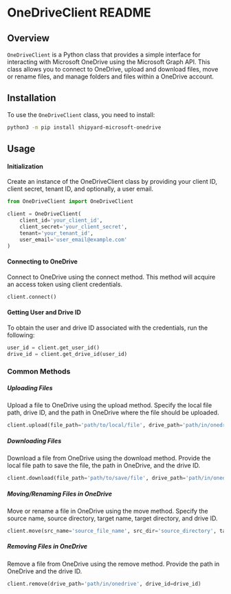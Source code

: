 # OneDriveClient README

## Overview

`OneDriveClient` is a Python class that provides a simple interface for interacting with Microsoft OneDrive using the Microsoft Graph API. This class allows you to connect to OneDrive, upload and download files, move or rename files, and manage folders and files within a OneDrive account.

## Installation

To use the `OneDriveClient` class, you need to install:

```bash
python3 -m pip install shipyard-microsoft-onedrive
```


## Usage
#### Initialization
Create an instance of the OneDriveClient class by providing your client ID, client secret, tenant ID, and optionally, a user email.

```python 
from OneDriveClient import OneDriveClient

client = OneDriveClient(
    client_id='your_client_id',
    client_secret='your_client_secret',
    tenant='your_tenant_id',
    user_email='user_email@example.com'
)
```
#### Connecting to OneDrive 
Connect to OneDrive using the connect method. This method will acquire an access token using client credentials.
```python
client.connect()
```

#### Getting User and Drive ID
To obtain the user and drive ID associated with the credentials, run the following:
```python 
user_id = client.get_user_id()
drive_id = client.get_drive_id(user_id)
```

### Common Methods 

##### Uploading Files 
Upload a file to OneDrive using the upload method. Specify the local file path, drive ID, and the path in OneDrive where the file should be uploaded.
```python
client.upload(file_path='path/to/local/file', drive_path='path/in/onedrive', drive_id=drive_id)
```

##### Downloading Files
Download a file from OneDrive using the download method. Provide the local file path to save the file, the path in OneDrive, and the drive ID.
```python
client.download(file_path='path/to/save/file', drive_path='path/in/onedrive', drive_id=drive_id)
```

##### Moving/Renaming Files in OneDrive
Move or rename a file in OneDrive using the move method. Specify the source name, source directory, target name, target directory, and drive ID.

```python 
client.move(src_name='source_file_name', src_dir='source_directory', target_name='new_file_name', target_dir='target_directory', drive_id=drive_id)
```


##### Removing Files in OneDrive 
Remove a file from OneDrive using the remove method. Provide the path in OneDrive and the drive ID.

```python
client.remove(drive_path='path/in/onedrive', drive_id=drive_id)
```



